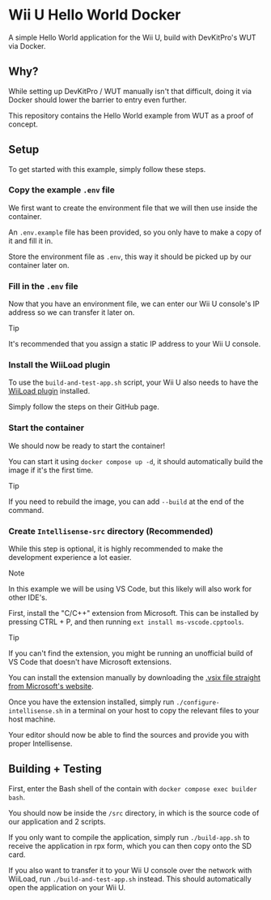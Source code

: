 # Wii U Hello World Docker
A simple Hello World application for the Wii U, build with DevKitPro's WUT via Docker.


## Why?
While setting up DevKitPro / WUT manually isn't that difficult, doing it via Docker should lower the barrier to entry even further.

This repository contains the Hello World example from WUT as a proof of concept.


## Setup
To get started with this example, simply follow these steps.

### Copy the example `.env` file
We first want to create the environment file that we will then use inside the container.

An `.env.example` file has been provided, so you only have to make a copy of it and fill it in.

Store the environment file as `.env`, this way it should be picked up by our container later on.

### Fill in the `.env` file
Now that you have an environment file, we can enter our Wii U console's IP address so we can transfer it later on.

> [!TIP]
> It's recommended that you assign a static IP address to your Wii U console.

### Install the WiiLoad plugin
To use the `build-and-test-app.sh` script, your Wii U also needs to have the [WiiLoad plugin](https://github.com/wiiu-env/wiiload_plugin) installed.

Simply follow the steps on their GitHub page.

### Start the container
We should now be ready to start the container!

You can start it using `docker compose up -d`, it should automatically build the image if it's the first time.

> [!TIP]
> If you need to rebuild the image, you can add `--build` at the end of the command.

### Create `Intellisense-src` directory (Recommended)
While this step is optional, it is highly recommended to make the development experience a lot easier.

> [!NOTE]
> In this example we will be using VS Code, but this likely will also work for other IDE's.

First, install the "C/C++" extension from Microsoft.
This can be installed by pressing CTRL + P, and then running `ext install ms-vscode.cpptools`.

> [!TIP]
> If you can't find the extension, you might be running an unofficial build of VS Code that doesn't have Microsoft extensions.
>
> You can install the extension manually by downloading the [.vsix file straight from Microsoft's website](https://marketplace.visualstudio.com/items?itemName=ms-vscode.cpptools).

Once you have the extension installed, simply run `./configure-intellisense.sh` in a terminal on your host to copy the relevant files to your host machine.

Your editor should now be able to find the sources and provide you with proper Intellisense.

## Building + Testing
First, enter the Bash shell of the contain with `docker compose exec builder bash`.

You should now be inside the `/src` directory, in which is the source code of our application and 2 scripts.

If you only want to compile the application, simply run `./build-app.sh` to receive the application in rpx form, which you can then copy onto the SD card.

If you also want to transfer it to your Wii U console over the network with WiiLoad, run `./build-and-test-app.sh` instead.
This should automatically open the application on your Wii U.

